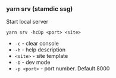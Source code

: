 ### yarn srv (stamdic ssg)
Start local server
```shell
yarn srv -hcDp <port> <site>
```
* `-c` - clear console
* `-h` - help description
* `<site>` - site template
* `-D` - dev mode
* `-p <port>` - port number. Default 8000
